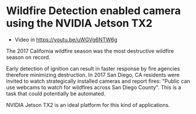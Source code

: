 # Wildfire Detection enabled camera using the NVIDIA Jetson TX2

* Video in https://youtu.be/uWGVg6NTW6g

The 2017 California wildfire season was the most destructive wildfire season on record.

Early detection of ignition can result in faster response by fire agencies therefore minimizing destruction. In 2017 San Diego, CA residents were invited to watch strategically installed cameras and report fires: "Public can use webcams to watch for wildfires across San Diego County". This is a task that could potentially be automated.

NVIDIA Jetson TX2 is an ideal platform for this kind of applications.


